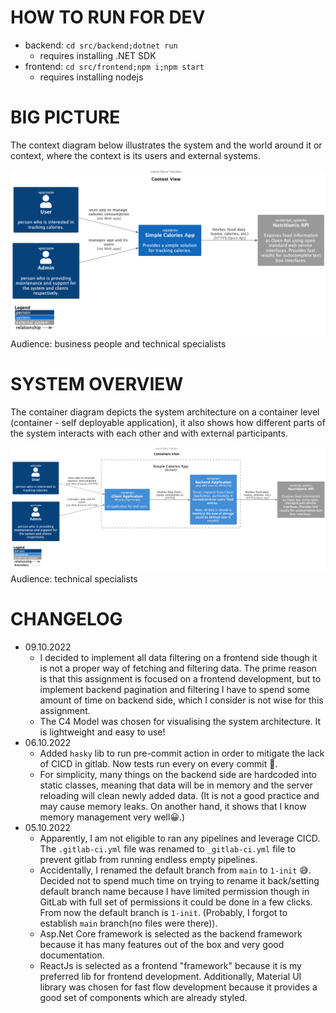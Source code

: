 # HOW TO RUN FOR DEV
* backend: `cd src/backend;dotnet run` 
  * requires installing .NET SDK
* frontend: `cd src/frontend;npm i;npm start` 
  * requires installing nodejs

# BIG PICTURE
 The context diagram below illustrates the system and the world around it or context, where the context is its users and external systems.  

 ![Context view](./docs/Context-View.png)  
Audience: business people and technical specialists

# SYSTEM OVERVIEW
The container diagram depicts the system architecture on a container level (container - self deployable application), it also shows how different parts of the system interacts with each other and with external participants.  

 ![Context view](./docs/Containers-View.png)  
Audience: technical specialists


# CHANGELOG
* 09.10.2022
  * I decided to implement all data filtering on a frontend side though it is not a proper way of fetching and filtering data. The prime reason is that this assignment is focused on a frontend development, but to implement backend pagination and filtering I have to spend some amount of time on backend side, which I consider is not wise for this assignment. 
  * The C4 Model was chosen for visualising the system architecture. It is lightweight and easy to use!
* 06.10.2022
  * Added `hasky` lib to run pre-commit action in order to mitigate the lack of CICD in gitlab. Now tests run every on every commit 💪.
  * For simplicity, many things on the backend side are hardcoded into static classes, meaning that data will be in memory and the server reloading will clean newly added data. (It is not a good practice and may cause memory leaks. On another hand, it shows that I know memory management very well😀.)
* 05.10.2022
  * Apparently, I am not eligible to ran any pipelines and leverage CICD. The `.gitlab-ci.yml` file was renamed to `_gitlab-ci.yml` file to prevent gitlab from running endless empty pipelines.
  * Accidentally, I renamed the default branch from `main` to `1-init` 😅. Decided not to spend much time on trying to rename it back/setting default branch name because I have limited permission though in GitLab with full set of permissions it could be done in a few clicks. From now the default branch is `1-init`. (Probably, I forgot to establish `main` branch(no files were there)).
  * Asp.Net Core framework is selected as the backend framework because it has many features out of the box and very good documentation.
  * ReactJs is selected as a frontend "framework" because it is my preferred lib for frontend development. Additionally, Material UI library was chosen for fast flow development because it provides a good set of components which are already styled. 
  